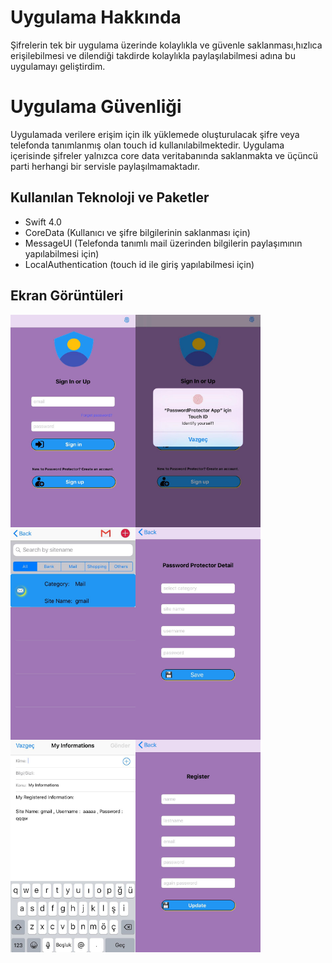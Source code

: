 # Uygulama Hakkında

Şifrelerin tek bir uygulama üzerinde kolaylıkla ve güvenle saklanması,hızlıca erişilebilmesi ve dilendiği takdirde kolaylıkla paylaşılabilmesi adına
bu uygulamayı geliştirdim.

# Uygulama Güvenliği

Uygulamada verilere erişim için ilk yüklemede oluşturulacak şifre veya telefonda tanımlanmış olan touch id kullanılabilmektedir. Uygulama içerisinde şifreler
yalnızca core data veritabanında saklanmakta ve üçüncü parti herhangi bir servisle paylaşılmamaktadır.

## Kullanılan Teknoloji ve Paketler

- Swift 4.0
- CoreData (Kullanıcı ve şifre bilgilerinin saklanması için)
- MessageUI (Telefonda tanımlı mail üzerinden bilgilerin paylaşımının yapılabilmesi için)
- LocalAuthentication (touch id ile giriş yapılabilmesi için)

## Ekran Görüntüleri


<img src="https://github.com/busranurok/PasswordProtected/blob/master/images/pp1.jpeg" width="200" height="340" style="float:left">
<img src="https://github.com/busranurok/PasswordProtected/blob/master/images/pp2.jpeg" width="200" height="340" style="float:left">
<img src="https://github.com/busranurok/PasswordProtected/blob/master/images/pp3.jpeg" width="200" height="340" style="float:left">
<img src="https://github.com/busranurok/PasswordProtected/blob/master/images/pp4.jpeg" width="200" height="340" style="float:left">
<img src="https://github.com/busranurok/PasswordProtected/blob/master/images/pp5.jpeg" width="200" height="340" style="float:left">
<img src="https://github.com/busranurok/PasswordProtected/blob/master/images/pp6.jpeg" width="200" height="340" style="float:left">

